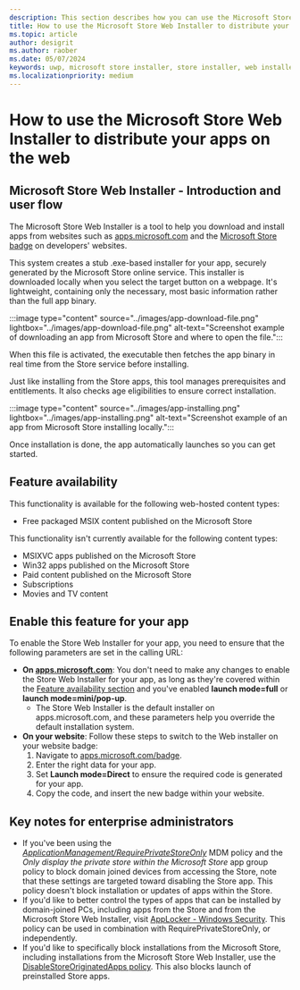 ```yaml
---
description: This section describes how you can use the Microsoft Store Web installer to improve distribution of your app on the web
title: How to use the Microsoft Store Web Installer to distribute your apps on the web.
ms.topic: article
author: desigrit
ms.author: raober
ms.date: 05/07/2024
keywords: uwp, microsoft store installer, store installer, web installer
ms.localizationpriority: medium
---
```


# How to use the Microsoft Store Web Installer to distribute your apps on the web

## Microsoft Store Web Installer - Introduction and user flow

The Microsoft Store Web Installer is a tool to help you download and install apps from websites such as [apps.microsoft.com](https://apps.microsoft.com) and the [Microsoft Store badge](https://apps.microsoft.com/badge) on developers' websites.

This system creates a stub .exe-based installer for your app, securely generated by the Microsoft Store online service. This installer is downloaded locally when you select the target button on a webpage. It's lightweight, containing only the necessary, most basic information rather than the full app binary.

:::image type="content" source="../images/app-download-file.png" lightbox="../images/app-download-file.png" alt-text="Screenshot example of downloading an app from Microsoft Store and where to open the file.":::

When this file is activated, the executable then fetches the app binary in real time from the Store service before installing.

Just like installing from the Store apps, this tool manages prerequisites and entitlements. It also checks age eligibilities to ensure correct installation.

:::image type="content" source="../images/app-installing.png" lightbox="../images/app-installing.png" alt-text="Screenshot example of an app from Microsoft Store installing locally.":::

Once installation is done, the app automatically launches so you can get started.

## Feature availability

This functionality is available for the following web-hosted content types:

- Free packaged MSIX content published on the Microsoft Store

This functionality isn't currently available for the following content types:

- MSIXVC apps published on the Microsoft Store
- Win32 apps published on the Microsoft Store
- Paid content published on the Microsoft Store
- Subscriptions
- Movies and TV content

## Enable this feature for your app

To enable the Store Web Installer for your app, you need to ensure that the following parameters are set in the calling URL:

- **On [apps.microsoft.com](https://apps.microsoft.com)**: You don't need to make any changes to enable the Store Web Installer for your app, as long as they're covered within the [Feature availability section](#feature-availability) and you've enabled **launch mode=full** or **launch mode=mini/pop-up**.
  - The Store Web Installer is the default installer on apps.microsoft.com, and these parameters help you override the default installation system.
- **On your website**: Follow these steps to switch to the Web installer on your website badge:
  1. Navigate to [apps.microsoft.com/badge](https://apps.microsoft.com/badge).
  1. Enter the right data for your app.
  1. Set **Launch mode=Direct** to ensure the required code is generated for your app.
  1. Copy the code, and insert the new badge within your website.

## Key notes for enterprise administrators

- If you've been using the *[ApplicationManagement/RequirePrivateStoreOnly](/microsoft-store/manage-access-to-private-store)* MDM policy and the *Only display the private store within the Microsoft Store* app group policy to block domain joined devices from accessing the Store, note that these settings are targeted toward disabling the Store app. This policy doesn't block installation or updates of apps within the Store.
- If you'd like to better control the types of apps that can be installed by domain-joined PCs, including apps from the Store and from the Microsoft Store Web Installer, visit [AppLocker - Windows Security](/windows/security/application-security/application-control/windows-defender-application-control/applocker/applocker-overview). This policy can be used in combination with RequirePrivateStoreOnly, or independently.
- If you'd like to specifically block installations from the Microsoft Store, including installations from the Microsoft Store Web Installer, use the [DisableStoreOriginatedApps policy](/windows/client-management/mdm/policy-csp-applicationmanagement#disablestoreoriginatedapps). This also blocks launch of preinstalled Store apps.
